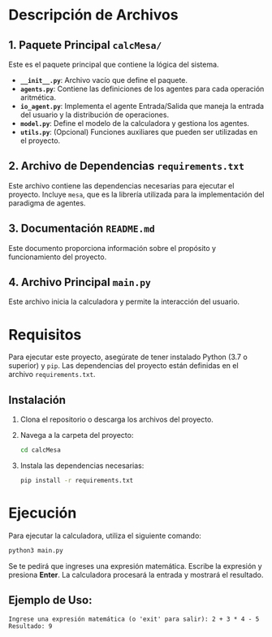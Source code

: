 # Descripción de Archivos

## 1. Paquete Principal `calcMesa/`
Este es el paquete principal que contiene la lógica del sistema.

- **`__init__.py`**: Archivo vacío que define el paquete.
- **`agents.py`**: Contiene las definiciones de los agentes para cada operación aritmética.
- **`io_agent.py`**: Implementa el agente Entrada/Salida que maneja la entrada del usuario y la distribución de operaciones.
- **`model.py`**: Define el modelo de la calculadora y gestiona los agentes.
- **`utils.py`**: (Opcional) Funciones auxiliares que pueden ser utilizadas en el proyecto.

## 2. Archivo de Dependencias `requirements.txt`
Este archivo contiene las dependencias necesarias para ejecutar el proyecto. Incluye `mesa`, que es la librería utilizada para la implementación del paradigma de agentes.

## 3. Documentación `README.md`
Este documento proporciona información sobre el propósito y funcionamiento del proyecto.

## 4. Archivo Principal `main.py`
Este archivo inicia la calculadora y permite la interacción del usuario.

# Requisitos

Para ejecutar este proyecto, asegúrate de tener instalado Python (3.7 o superior) y `pip`. Las dependencias del proyecto están definidas en el archivo `requirements.txt`.

## Instalación

1. Clona el repositorio o descarga los archivos del proyecto.
2. Navega a la carpeta del proyecto:

   ```bash
   cd calcMesa
   ```

3. Instala las dependencias necesarias:

   ```bash
   pip install -r requirements.txt
   ```

# Ejecución

Para ejecutar la calculadora, utiliza el siguiente comando:

```bash
python3 main.py
```

Se te pedirá que ingreses una expresión matemática. Escribe la expresión y presiona **Enter**. La calculadora procesará la entrada y mostrará el resultado.

## Ejemplo de Uso:

```
Ingrese una expresión matemática (o 'exit' para salir): 2 + 3 * 4 - 5
Resultado: 9
```
